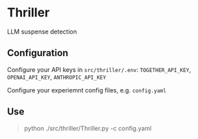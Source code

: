 # Thriller

LLM suspense detection

## Configuration

Configure your API keys in `src/thriller/.env`: `TOGETHER_API_KEY`, `OPENAI_API_KEY`, `ANTHROPIC_API_KEY`

Configure your experiemnt config files, e.g. `config.yaml`

## Use

> python ./src/thriller/Thriller.py -c config.yaml
